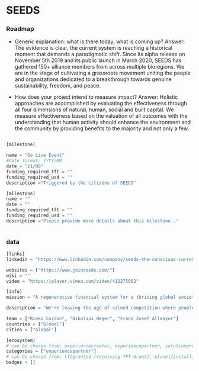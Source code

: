 # SEEDS

### Roadmap

- Generic explanation: what is there today, what is coming up?
Answer: The evidence is clear, the current system is reaching a historical moment that demands a paradigmatic shift. Since its alpha release on November 5th 2019 and its public launch in March 2020, SEEDS has gathered 150+ alliance members from across multiple bioregions. We are in the stage of cultivating a grassroots movement uniting the people and organizations dedicated to a breakthrough towards genuine sustainability, freedom, and peace.


- How does your project intend to measure impact?
Answer:	Holistic approaches are accomplished by evaluating the effectiveness through all four dimensions of natural, human, social and built capital. We measure effectiveness based on the valuation of all outcomes with the understanding that human activity should enhance the environment and the community by providing benefits to the majority and not only a few.

```python

[milestone]

name = "Go Live Event"
#date format: YYYY/MM 
date = "21/06"
funding_required_tft = ""
funding_required_usd = ""
description ="Triggered by the citizens of SEEDS"

[milestone]
name = ""
date = ""
funding_required_tft = ""
funding_required_usd = ""
description ="Please provide more details about this milestone.."
  
```

### data

```python
[links]
linkedin = "https://www.linkedin.com/company/seeds-the-conscious-currency/"

websites = ["https://www.joinseeds.com/"]
wiki = ""
video = "https://player.vimeo.com/video/412275062"

[info]
mission = "A regenerative financial system for a thriving global society. SEEDS is a global movement that aligns radical empowerment of purpose with finance with the mission to bring about a modern day Renaissance."

description = "We're leaving the age of siloed competition where people and planet were exploited by systems and entering an age of cooperation where the people are in direct control and ownership of the abundant systems they inhabit.SEEDS and Threefold are a natural pair a decentralized cooperative internet to run a decentralized cooperative financial system.We intend to integrate our systems. Together we provide essential tools for shaping a civilization which is more resilient, rewarding, and regenerative."

team = ["Rieki Cordon", "Nikolaus Heger", "Franz Josef Allmayer"]
countries = ["Global"]
cities = ["Global"]

[ecosystem]
# can be chosen from: experiencecreator, experiencepartner, solutionprovider, farmer, systemintegrator
categories = ["experiencepartner"]
# can be chosen from: tftgranted (receiving TFT Grant), planetfirstalliance (memeber of Planet First Alliance)
badges = []
```
